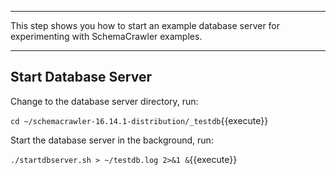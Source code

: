 -----

This step shows you how to start an example database server for experimenting with SchemaCrawler examples.

-----

## Start Database Server

Change to the database server directory, run:

`cd ~/schemacrawler-16.14.1-distribution/_testdb`{{execute}}

Start the database server in the background, run:

`./startdbserver.sh > ~/testdb.log 2>&1 &`{{execute}}
